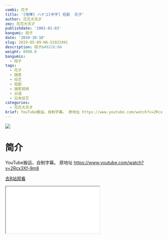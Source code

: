 ```yaml
---
combi: 花子
title: '[喧嘩] ハナコ[中字] 短剧  花子'
author: 花花大天才
zmz: 花花大天才
publishdate: '2001-01-03'
bangumi: 段子
date: '2019-10-10'
slug: 2019-05-09-NA-51922491
description: 段子&#8226;NA
weight: 8990.0
bangumis:
  - 段子
tags:
  - 花子
  - 搞笑
  - 综艺
  - 短剧
  - 搞笑视频
  - 日语
  - 日本综艺
categories:
  - 花花大天才
brief: YouTube搬运，自制字幕。 原地址 https://www.youtube.com/watch?v=2Rcx3Xf-9m8
---
```

![](https://raw.githubusercontent.com/tcgriffith/owaraisite/master/static/tmpimg/735b1990175f77b1bde38ffe508430a3a8707e61.jpg.480.jpg)
# 简介  
YouTube搬运，自制字幕。
原地址  https://www.youtube.com/watch?v=2Rcx3Xf-9m8  

[去B站观看](https://www.bilibili.com/video/av51922491/)
<div class ="resp-container"><iframe class="testiframe" src="//player.bilibili.com/player.html?aid=51922491"", scrolling="no", allowfullscreen="true" > </iframe></div> 
